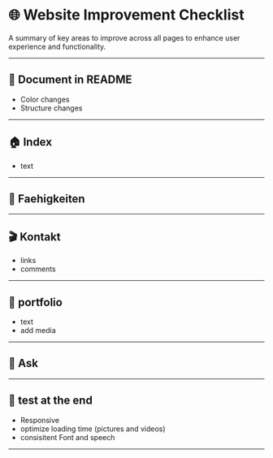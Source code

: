 # 🌐 Website Improvement Checklist

A summary of key areas to improve across all pages to enhance user experience and functionality.

---

## 📜 Document in README

- Color changes
- Structure changes

---

## 🏠 Index

- text

---

## 🚀 Faehigkeiten

---

## 🎬 Kontakt

- links
- comments

---

## 📜 portfolio

- text
- add media

---

## 🎁 Ask

---

## 📜 test at the end

- Responsive
- optimize loading time (pictures and videos)
- consisitent Font and speech

---
